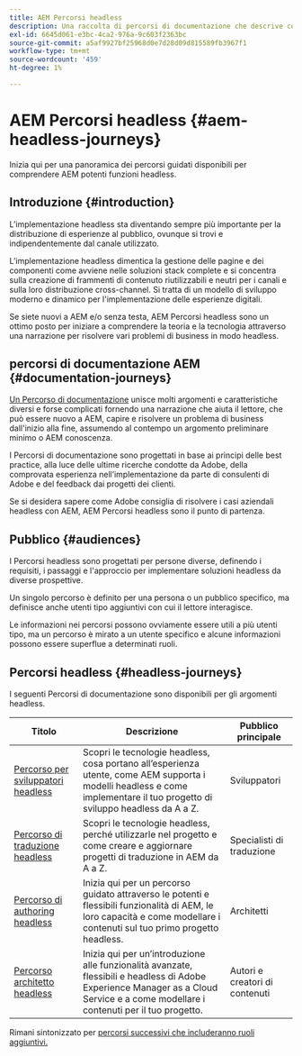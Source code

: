```yaml
---
title: AEM Percorsi headless
description: Una raccolta di percorsi di documentazione che descrive come utilizzare Adobe Experience Manager as a Headless CMS.
exl-id: 6645d061-e3bc-4ca2-976a-9c603f2363bc
source-git-commit: a5af9927bf25968d0e7d28d09d815589fb3967f1
workflow-type: tm+mt
source-wordcount: '459'
ht-degree: 1%

---
```


# AEM Percorsi headless {#aem-headless-journeys}

Inizia qui per una panoramica dei percorsi guidati disponibili per comprendere AEM potenti funzioni headless.

## Introduzione {#introduction}

L’implementazione headless sta diventando sempre più importante per la distribuzione di esperienze al pubblico, ovunque si trovi e indipendentemente dal canale utilizzato.

L’implementazione headless dimentica la gestione delle pagine e dei componenti come avviene nelle soluzioni stack complete e si concentra sulla creazione di frammenti di contenuto riutilizzabili e neutri per i canali e sulla loro distribuzione cross-channel. Si tratta di un modello di sviluppo moderno e dinamico per l&#39;implementazione delle esperienze digitali.

Se siete nuovi a AEM e/o senza testa, AEM Percorsi headless sono un ottimo posto per iniziare a comprendere la teoria e la tecnologia attraverso una narrazione per risolvere vari problemi di business in modo headless.

## percorsi di documentazione AEM {#documentation-journeys}

[Un Percorso di documentazione](/help/journey-documentation/home.md) unisce molti argomenti e caratteristiche diversi e forse complicati fornendo una narrazione che aiuta il lettore, che può essere nuovo a AEM, capire e risolvere un problema di business dall&#39;inizio alla fine, assumendo al contempo un argomento preliminare minimo o AEM conoscenza.

I Percorsi di documentazione sono progettati in base ai principi delle best practice, alla luce delle ultime ricerche condotte da Adobe, della comprovata esperienza nell’implementazione da parte di consulenti di Adobe e del feedback dai progetti dei clienti.

Se si desidera sapere come Adobe consiglia di risolvere i casi aziendali headless con AEM, AEM Percorsi headless sono il punto di partenza.

## Pubblico {#audiences}

I Percorsi headless sono progettati per persone diverse, definendo i requisiti, i passaggi e l&#39;approccio per implementare soluzioni headless da diverse prospettive.

Un singolo percorso è definito per una persona o un pubblico specifico, ma definisce anche utenti tipo aggiuntivi con cui il lettore interagisce.

Le informazioni nei percorsi possono ovviamente essere utili a più utenti tipo, ma un percorso è mirato a un utente specifico e alcune informazioni possono essere superflue a determinati ruoli.

## Percorsi headless {#headless-journeys}

I seguenti Percorsi di documentazione sono disponibili per gli argomenti headless.

| Titolo | Descrizione | Pubblico principale |
|---|---|---|
| [Percorso per sviluppatori headless](/help/journey-headless/developer/overview.md) | Scopri le tecnologie headless, cosa portano all’esperienza utente, come AEM supporta i modelli headless e come implementare il tuo progetto di sviluppo headless da A a Z. | Sviluppatori |
| [Percorso di traduzione headless](/help/journey-headless/translation/overview.md) | Scopri le tecnologie headless, perché utilizzarle nel progetto e come creare e aggiornare progetti di traduzione in AEM da A a Z. | Specialisti di traduzione |
| [Percorso di authoring headless](/help/journey-headless/author/overview.md) | Inizia qui per un percorso guidato attraverso le potenti e flessibili funzionalità di AEM, le loro capacità e come modellare i contenuti sul tuo primo progetto headless. | Architetti |
| [Percorso architetto headless](/help/journey-headless/architect/overview.md) | Inizia qui per un’introduzione alle funzionalità avanzate, flessibili e headless di Adobe Experience Manager as a Cloud Service e a come modellare i contenuti per il tuo progetto. | Autori e creatori di contenuti |

Rimani sintonizzato per [percorsi successivi che includeranno ruoli aggiuntivi.](/help/journey-documentation/home.md#journeys)
